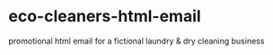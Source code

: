 # eco-cleaners-html-email
promotional html email for a fictional laundry &amp; dry cleaning business
